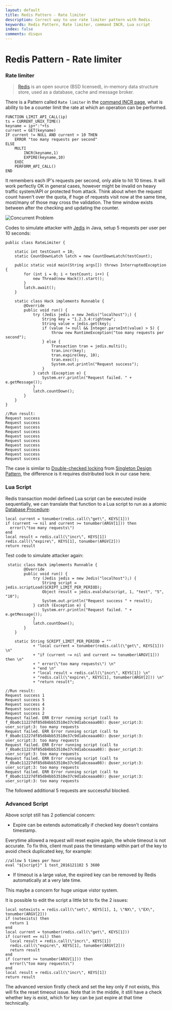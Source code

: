 ```yaml
---
layout: default
title: Redis Pattern - Rate limiter
description: Correct way to use rate limiter pattern with Redis.
keywords: Redis Pattern, Rate limiter, command INCR, Lua script
index: false
comments: disqus
---
```


# Redis Pattern - Rate limiter

<h3>
<a href="#pattern-problem" name="pattern-problem" class="anchor"><span class="octicon octicon-link"></span></a>
Rate limiter
</h3>

> [Redis](https://redis.io/) is an open source (BSD licensed), in-memory data structure store, used as a database, cache and message broker.

There is a Pattern called `Rate limiter` in the [command INCR page](https://redis.io/commands/incr#pattern-rate-limiter), what is ability to be a counter limit the rate at which an operation can be performed.

<pre><code>FUNCTION LIMIT_API_CALL(ip)
ts = CURRENT_UNIX_TIME()
keyname = ip+":"+ts
current = GET(keyname)
IF current != NULL AND current > 10 THEN
    ERROR "too many requests per second"
ELSE
    MULTI
        INCR(keyname,1)
        EXPIRE(keyname,10)
    EXEC
    PERFORM_API_CALL()
END
</code></pre>

It remembers each IP's requests per second, only able to hit 10 times.
It will work perfectly OK in general cases, however might be invalid on heavy traffic system/API or protected from attack. Think about when the request count haven't over the quota, if huge of requests visit now at the same time, most/many of those may cross the validation. The time window exists between after the checking and updating the counter.

![Concurrent Problem](http://atealxt.github.io/images/20161211/concurrent.png "Concurrent Problem")

Codes to simulate attacker with [Jedis](https://github.com/xetorthio/jedis) in Java, setup 5 requests per user per 10 seconds:

<pre><code>public class RateLimiter {

	static int testCount = 10;
	static CountDownLatch latch = new CountDownLatch(testCount);

	public static void main(String args[]) throws InterruptedException {
		for (int i = 0; i < testCount; i++) {
			new Thread(new Hack()).start();
		}
		latch.await();
	}

	static class Hack implements Runnable {
		@Override
		public void run() {
			try (Jedis jedis = new Jedis("localhost");) {
				String key = "1.2.3.4:rightnow";
				String value = jedis.get(key);
				if (value != null && Integer.parseInt(value) > 5) {
					throw new RuntimeException("too many requests per second");
				} else {
					Transaction tran = jedis.multi();
					tran.incr(key);
					tran.expire(key, 10);
					tran.exec();
					System.out.println("Request success");
				}
			} catch (Exception e) {
				System.err.println("Request failed. " + e.getMessage());
			}
			latch.countDown();
		}
	}
}
</code></pre>

<pre><code>//Run result:
Request success
Request success
Request success
Request success
Request success
Request success
Request success
Request success
Request success
Request success
</code></pre>

The case is similar to [Double-checked locking](https://en.wikipedia.org/wiki/Double-checked_locking) from [Singleton Design Pattern](https://en.wikipedia.org/wiki/Singleton_pattern), the difference is it requires distributed lock in our case here.

<h3>
<a href="#lua-script" name="lua-script" class="anchor"><span class="octicon octicon-link"></span></a>
Lua Script
</h3>

Redis transaction model defined Lua script can be executed inside sequentially, we can translate that function to a Lua script to run as a atomic [Database Procedure](https://en.wikipedia.org/wiki/Stored_procedure):

<pre><code>local current = tonumber(redis.call(\"get\", KEYS[1]))
if (current ~= nil and current >= tonumber(ARGV[1])) then
  error(\"too many requests\")
end
local result = redis.call(\"incr\", KEYS[1])
redis.call(\"expire\", KEYS[1], tonumber(ARGV[2]))
return result
</code></pre>

Test code to simulate attacker again:

<pre><code>	static class Hack implements Runnable {
		@Override
		public void run() {
			try (Jedis jedis = new Jedis("localhost");) {
				String script = jedis.scriptLoad(SCRIPT_LIMIT_PER_PERIOD);
				Object result = jedis.evalsha(script, 1, "test", "5", "10");
				System.out.println("Request success " + result);
			} catch (Exception e) {
				System.err.println("Request failed. " + e.getMessage());
			}
			latch.countDown();
		}
	}

	static String SCRIPT_LIMIT_PER_PERIOD = ""
			+ "local current = tonumber(redis.call(\"get\", KEYS[1])) \n"
			+ "if (current ~= nil and current >= tonumber(ARGV[1])) then \n"
			+ "	error(\"too many requests\") \n"
			+ "end \n"
			+ "local result = redis.call(\"incr\", KEYS[1]) \n"
			+ "redis.call(\"expire\", KEYS[1], tonumber(ARGV[2])) \n"
			+ "return result";
</code></pre>

<pre><code>//Run result:
Request success 1
Request success 5
Request success 4
Request success 3
Request success 2
Request failed. ERR Error running script (call to f_0ba0c11227df85d84bb53510e37c9d1abceaaa08): @user_script:3: user_script:3: too many requests 
Request failed. ERR Error running script (call to f_0ba0c11227df85d84bb53510e37c9d1abceaaa08): @user_script:3: user_script:3: too many requests 
Request failed. ERR Error running script (call to f_0ba0c11227df85d84bb53510e37c9d1abceaaa08): @user_script:3: user_script:3: too many requests 
Request failed. ERR Error running script (call to f_0ba0c11227df85d84bb53510e37c9d1abceaaa08): @user_script:3: user_script:3: too many requests 
Request failed. ERR Error running script (call to f_0ba0c11227df85d84bb53510e37c9d1abceaaa08): @user_script:3: user_script:3: too many requests 
</code></pre>

The followed additional 5 requests are successful blocked.

<h3>
<a href="#advanced-script" name="advanced-script" class="anchor"><span class="octicon octicon-link"></span></a>
Advanced Script
</h3>

Above script still has 2 potiencial concern:
* Expire can be extends automatically if checked key doesn't contains timestamp.

Everytime allowed a request will reset expire again, the whole timeout is not accurate.
To fix this, client must pass the timestamp within part of the key to avoid check duplicated key, for example:

<pre><code>//allow 5 times per hour
eval "${script}" 1 test_2016121102 5 3600</code></pre>

* If timeout is a large value, the expired key can be removed by Redis automatically at a very late time.

This maybe a concern for huge unique vistor system.

It is possible to edit the script a little bit to fix the 2 issues:

<pre><code>local notexists = redis.call(\"set\", KEYS[1], 1, \"NX\", \"EX\", tonumber(ARGV[2]))
if (notexists) then
  return 1
end
local current = tonumber(redis.call(\"get\", KEYS[1]))
if (current == nil) then
  local result = redis.call(\"incr\", KEYS[1])
  redis.call(\"expire\", KEYS[1], tonumber(ARGV[2]))
  return result
end
if (current >= tonumber(ARGV[1])) then
  error(\"too many requests\")
end
local result = redis.call(\"incr\", KEYS[1])
return result
</code></pre>

The advanced version firstly check and set the key only if not exists, this will fix the reset timeout issue.
Note that in the middle, it still have a check whether key is exist, which for key can be just expire at that time technically.
